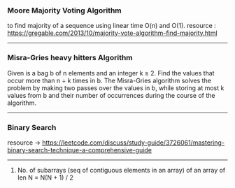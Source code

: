 ### Moore Majority Voting Algorithm

to find majority of a sequence using linear time O(n) and O(1).
resource :
https://gregable.com/2013/10/majority-vote-algorithm-find-majority.html

---------------------------

### Misra-Gries heavy hitters Algorithm
Given is a bag b of n elements and an integer k ≥ 2. Find the values that occur more than n ÷ k times in b. The Misra-Gries algorithm solves the problem by making two passes over the values in b, while storing at most k values from b and their number of occurrences during the course of the algorithm.

--------------------

### Binary Search

resource -> https://leetcode.com/discuss/study-guide/3726061/mastering-binary-search-technique-a-comprehensive-guide


--------------------------


1. No. of subarrays (seq of contiguous elements in an array) of an array of len N = N(N + 1) / 2

